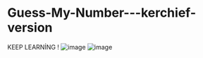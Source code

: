 # Guess-My-Number---kerchief-version
KEEP LEARNİNG !
![image](https://user-images.githubusercontent.com/33202163/111892800-adcd7d80-8a0f-11eb-885d-a81cf9b3dcc5.png)
![image](https://user-images.githubusercontent.com/33202163/111892836-e1a8a300-8a0f-11eb-925f-753d29af5f61.png)

